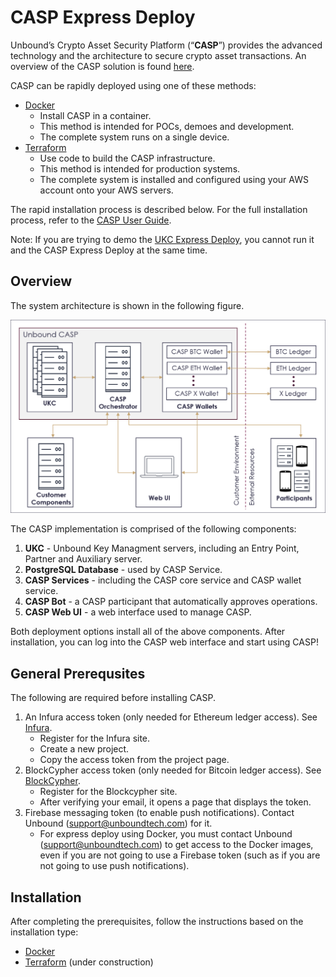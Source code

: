 # CASP Express Deploy

Unbound’s Crypto Asset Security Platform (“**CASP**”) provides the advanced technology and the architecture to secure crypto asset transactions. An overview of the CASP solution is found [here](https://www.unboundtech.com/docs/CASP/CASP_User_Guide-HTML/Content/Products/CASP/CASP_Offering_Description/Solution.htm).

CASP can be rapidly deployed using one of these methods:
- [Docker](https://hub.docker.com/?overlay=onboarding)
    - Install CASP in a container.
    - This method is intended for POCs, demoes and development.
    - The complete system runs on a single device.
- [Terraform](https://www.terraform.io/downloads.html)
    - Use code to build the CASP infrastructure. 
    - This method is intended for production systems.
    - The complete system is installed and configured using your AWS account onto your AWS servers.

The rapid installation process is described below. For the full installation process, refer to the [CASP User Guide](https://www.unboundtech.com/docs/CASP/CASP_User_Guide-HTML/Content/Products/CASP/CASP_User_Guide/Installation.htm#Installing-CASP).

Note: If you are trying to demo the [UKC Express Deploy](https://github.com/unbound-tech/UKC-Express-Deploy), you cannot run it and the CASP Express Deploy at the same time.

## Overview

The system architecture is shown in the following figure.

![CASP System](images/casp_arch.png)

The CASP implementation is comprised of the following components:

1. **UKC** - Unbound Key Managment servers, including an Entry Point, Partner and Auxiliary server.
2. **PostgreSQL Database** - used by CASP Service.
3. **CASP Services** - including the CASP core service and CASP wallet service.
4. **CASP Bot** - a CASP participant that automatically approves operations.
5. **CASP Web UI** - a web interface used to manage CASP.

Both deployment options install all of the above components. After installation, you can log into the CASP web interface and start using CASP!

<a name="General-Prerequsites"></a>
## General Prerequsites
The following are required before installing CASP. 
1. An Infura access token (only needed for Ethereum ledger access). See [Infura](https://infura.io/register).
   - Register for the Infura site.
   - Create a new project.
   - Copy the access token from the project page.
1. BlockCypher access token (only needed for Bitcoin ledger access). See [BlockCypher](https://accounts.blockcypher.com/signup).
   - Register for the Blockcypher site.
   - After verifying your email, it opens a page that displays the token.
1. Firebase messaging token (to enable push notifications). Contact Unbound ([support@unboundtech.com](mailto:support@unboundtech.com)) for it.
    - For express deploy using Docker, you must contact Unbound ([support@unboundtech.com](mailto:support@unboundtech.com)) to get access to the Docker images, even if you are not going to use a Firebase token (such as if you are not going to use push notifications). 

## Installation
After completing the prerequisites, follow the instructions based on the installation type:
- [Docker](./casp-docker)
- [Terraform](./casp-terraform) (under construction)
